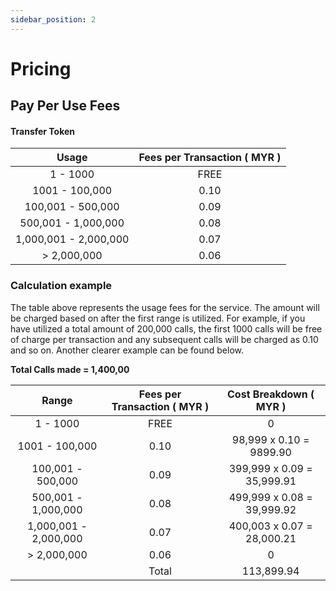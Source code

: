 ```yaml
---
sidebar_position: 2
---
```


# Pricing

[comment]: <> (## Monthly Subcription Fee)

[comment]: <> (Fixed rate of:)

[comment]: <> (# **MYR 1,000.00** )

[comment]: <> (<br/>)

## Pay Per Use Fees

#### Transfer Token

| Usage                 | Fees per Transaction ( MYR ) |
| :-------------------: | :-----------: |
| 1 - 1000              | FREE |
| 1001 - 100,000        | 0.10 |
| 100,001 - 500,000     | 0.09 |
| 500,001 - 1,000,000   | 0.08 |
| 1,000,001 - 2,000,000 | 0.07 |
| > 2,000,000           | 0.06 |

### Calculation example

The table above represents the usage fees for the service. The amount will be charged based on after the first range is utilized. For example, if you have utilized a total amount of 200,000 calls, the first 1000 calls will be free of charge per transaction and any subsequent calls will be charged as 0.10 and so on. Another clearer example can be found below.

**Total Calls made = 1,400,00**

| Range                 | Fees per Transaction ( MYR ) | Cost Breakdown ( MYR )      |
| :-------------------: | :--------------------------: | :-------------------------: |
| 1 - 1000              | FREE                         | 0                           |
| 1001 - 100,000        | 0.10                         | 98,999 x 0.10 = 9899.90     |
| 100,001 - 500,000     | 0.09                         | 399,999 x 0.09 = 35,999.91  |
| 500,001 - 1,000,000   | 0.08                         | 499,999 x 0.08 = 39,999.92  |
| 1,000,001 - 2,000,000 | 0.07                         | 400,003 x 0.07 = 28,000.21  |
| > 2,000,000           | 0.06                         | 0       |
|       | Total                        | 113,899.94      |

<br/>

